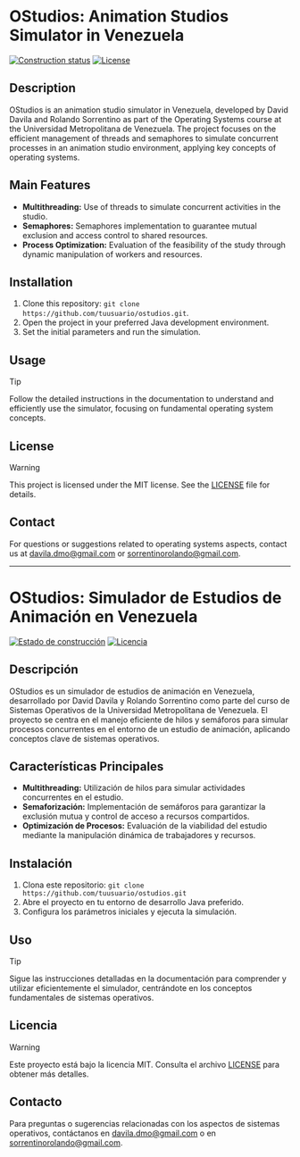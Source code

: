 # OStudios: Animation Studios Simulator in Venezuela

[![Construction status](https://img.shields.io/badge/Build-Passing-success)](https://github.com/tuusuario/ostudios)
[![License](https://img.shields.io/badge/Licencia-MIT-blue)](LICENSE)

## Description

OStudios is an animation studio simulator in Venezuela, developed by David Davila and Rolando Sorrentino as part of the Operating Systems course at the Universidad Metropolitana de Venezuela. The project focuses on the efficient management of threads and semaphores to simulate concurrent processes in an animation studio environment, applying key concepts of operating systems.

## Main Features

- **Multithreading:** Use of threads to simulate concurrent activities in the studio.
- **Semaphores:** Semaphores implementation to guarantee mutual exclusion and access control to shared resources.
- **Process Optimization:** Evaluation of the feasibility of the study through dynamic manipulation of workers and resources.

## Installation

1. Clone this repository: `git clone https://github.com/tuusuario/ostudios.git`.
2. Open the project in your preferred Java development environment.
3. Set the initial parameters and run the simulation.

## Usage
> [!TIP]
> Follow the detailed instructions in the documentation to understand and efficiently use the simulator, focusing on fundamental operating system concepts.

## License
> [!WARNING]
> This project is licensed under the MIT license. See the [LICENSE](LICENSE) file for details.

## Contact

For questions or suggestions related to operating systems aspects, contact us at [davila.dmo@gmail.com](mailto:davila.dmo@gmail.com) or [sorrentinorolando@gmail.com](mailto:sorrentinorolando@gmail.com).





--------------------------------------------------------------------------------





# OStudios: Simulador de Estudios de Animación en Venezuela

[![Estado de construcción](https://img.shields.io/badge/Build-Passing-success)](https://github.com/tuusuario/ostudios)
[![Licencia](https://img.shields.io/badge/Licencia-MIT-blue)](LICENSE)

## Descripción

OStudios es un simulador de estudios de animación en Venezuela, desarrollado por David Davila y Rolando Sorrentino como parte del curso de Sistemas Operativos de la Universidad Metropolitana de Venezuela. El proyecto se centra en el manejo eficiente de hilos y semáforos para simular procesos concurrentes en el entorno de un estudio de animación, aplicando conceptos clave de sistemas operativos.

## Características Principales

- **Multithreading:** Utilización de hilos para simular actividades concurrentes en el estudio.
- **Semaforización:** Implementación de semáforos para garantizar la exclusión mutua y control de acceso a recursos compartidos.
- **Optimización de Procesos:** Evaluación de la viabilidad del estudio mediante la manipulación dinámica de trabajadores y recursos.

## Instalación

1. Clona este repositorio: `git clone https://github.com/tuusuario/ostudios.git`
2. Abre el proyecto en tu entorno de desarrollo Java preferido.
3. Configura los parámetros iniciales y ejecuta la simulación.

## Uso
> [!TIP]
> Sigue las instrucciones detalladas en la documentación para comprender y utilizar eficientemente el simulador, centrándote en los conceptos fundamentales de sistemas operativos.

## Licencia
> [!WARNING]
> Este proyecto está bajo la licencia MIT. Consulta el archivo [LICENSE](LICENSE) para obtener más detalles.

## Contacto

Para preguntas o sugerencias relacionadas con los aspectos de sistemas operativos, contáctanos en [davila.dmo@gmail.com](mailto:davila.dmo@gmail.com) o en [sorrentinorolando@gmail.com](mailto:sorrentinorolando@gmail.com).
